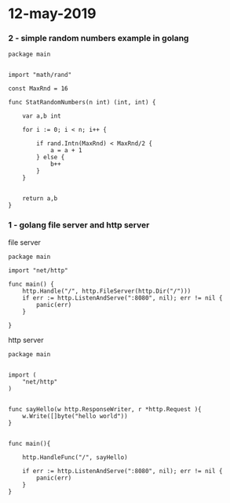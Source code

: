 # 12-may-2019

### 2 - simple random numbers example in golang

```golang
package main


import "math/rand"

const MaxRnd = 16

func StatRandomNumbers(n int) (int, int) {

    var a,b int

    for i := 0; i < n; i++ {

        if rand.Intn(MaxRnd) < MaxRnd/2 {
            a = a + 1
        } else {
            b++
        }
    }


    return a,b
}
```

### 1 - golang file server and http server

file server
```golang
package main

import "net/http"

func main() {
    http.Handle("/", http.FileServer(http.Dir("/")))
    if err := http.ListenAndServe(":8080", nil); err != nil {
        panic(err)
    }

}
```

http server
```golang
package main


import (
    "net/http"
)


func sayHello(w http.ResponseWriter, r *http.Request ){
    w.Write([]byte("hello world"))
}


func main(){

    http.HandleFunc("/", sayHello)

    if err := http.ListenAndServe(":8080", nil); err != nil {
        panic(err)
    }
}

```
